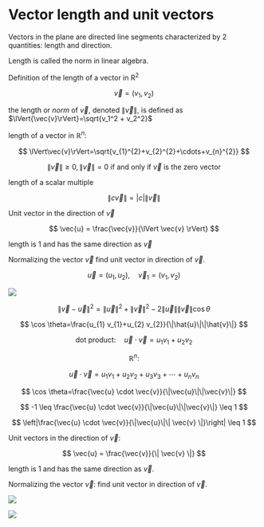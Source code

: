 # Vector length and unit vectors

Vectors in the plane are directed line segments characterized by 2 quantities: length and direction.

Length is called the norm in linear algebra.

Definition of the length of a vector in $\mathrm{R}^2$

$$
\vec{v} = (v_1, v_2)
$$

the length or *norm* of $\vec{v}$, denoted $\lVert \vec{v} \rVert$, is defined as $\lVert{\vec{v}\rVert}=\sqrt{v_1^2 + v_2^2}$

<!-- ![](!imgdir/6aa2e6a0b8dde0be31eb237b4ace306235fa1ecb.jpg) -->

length of a vector in $\mathbb{R}^n$:

$$
\lVert\vec{v}\rVert=\sqrt{v_{1}^{2}+v_{2}^{2}+\cdots+v_{n}^{2}}
$$

$$
\lVert\vec{v}\rVert \ge 0, \lVert \vec{v} \rVert = 0 \text{ if and only if } \vec{v} \text{ is the zero vector}
$$

length of a scalar multiple

$$
\lVert c \vec{v} \rVert = | c | \lVert \vec{v} \rVert
$$

Unit vector in the direction of $\vec{v}$

$$
\vec{u} = \frac{\vec{v}}{\lVert \vec{v} \rVert}
$$

length is $1$ and has the same direction as $\vec{v}$

Normalizing the vector $\vec{v}$ find unit vector in direction of $\vec{v}$.

<!-- ![](!imgdir/e15b8959674a80113a54db3dd25307329afa01f8.jpg) -->

$$
\vec{u}=\left(u_{1}, u_{2}\right), \quad \vec{v}_{1}=\left(v_{1}, v_{2}\right)
$$

![](!imgdir/fa7538bc08f46f5ebe5801dbdce3d7b233d6f142.png)

$$
\lVert \vec{v} - \vec{u} \rVert^2 = \lVert \vec{u} \rVert^2 + \lVert \vec{v} \rVert^2 - 2\lVert \vec{u} \rVert \lVert \vec{v} \rVert \cos{\theta}
$$

$$
\cos \theta=\frac{u_{1} v_{1}+u_{2} v_{2}}{\|\hat{u}\|\|\hat{v}\|}
$$

$$
\text{dot product:} \quad \vec{u} \cdot \vec{v}=u_1 v_{1}+u_{2} v_{2}
$$

<!-- ![](!imgdir/d06aec0c734f40de99f598e81da834d416b03ad8.jpg) -->


$$
\mathbb{R}^n :
$$

$$
\vec{u} \cdot \vec{v}=u_{1} v_{1}+u_{2} v_{2}+u_{3} v_{3}+\cdots+u_{n} v_{n}
$$

$$
\cos \theta=\frac{\vec{u} \cdot \vec{v}}{\|\vec{u}\|\|\vec{v}\|}
$$

$$
-1 \leq \frac{\vec{u} \cdot \vec{v}}{\|\vec{u}\|\|\vec{v}\|} \leq 1
$$

$$
\left|\frac{\vec{u} \cdot \vec{v}}{\|\vec{u}\|\| \vec{v} \|}\right| \leq 1
$$

Unit vectors in the direction of $\vec{v}$:

$$
\vec{u} = \frac{\vec{v}}{\| \vec{v} \|}
$$

length is $1$ and has the same direction as $\vec{v}$.

Normalizing the vector $\vec{v}$: find unit vector in direction of $\vec{v}$.

![](!imgdir/00b7d38d53d6ac9eea99cdcd5b5882af332e6d71.jpg)

![](!imgdir/8bef731cdbf86343f338113f5f20ebba19c8b9b0.jpg)

